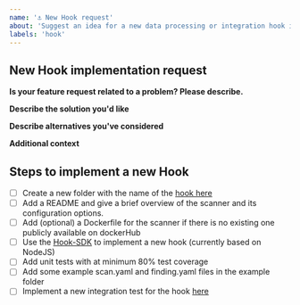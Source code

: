 ```yaml
---
name: '⚓️ New Hook request'
about: 'Suggest an idea for a new data processing or integration hook in this project.'
labels: 'hook'
---
```


<!--
Thank you for contributing to our project 🙌

Before opening a new issue, please make sure that we do not have any duplicates already open. You can ensure this by searching the issue list for this repository. If there is a duplicate, please close your issue and add a comment to the existing issue instead. Also, please, have a look at our FAQs and existing questions before opening a new question.
-->

## New Hook implementation request

**Is your feature request related to a problem? Please describe.**
<!-- A clear and concise description of what the problem is. Ex. I'm always frustrated when [...] -->

**Describe the solution you'd like**
<!-- A clear and concise description of what you want to happen. -->

**Describe alternatives you've considered**
<!-- A clear and concise description of any alternative solutions or features you've considered. -->

**Additional context**
<!-- Add any other context or screenshots about the feature request here. -->

## Steps to implement a new Hook
<!--
Hint: A general guide how to implement a new scanner is documented [here](https://github.com/secureCodeBox/secureCodeBox-v2/tree/master/docs/developer-guide)
-->

- [ ] Create a new folder with the name of the [hook here](https://github.com/secureCodeBox/secureCodeBox-v2/tree/master/hooks)
- [ ] Add a README and give a brief overview of the scanner and its configuration options.
- [ ] Add (optional) a Dockerfile for the scanner if there is no existing one publicly available on dockerHub
- [ ] Use the [Hook-SDK](https://github.com/secureCodeBox/secureCodeBox-v2/tree/master/hook-sdk) to implement a new hook (currently based on NodeJS)
- [ ] Add unit tests with at minimum 80% test coverage
- [ ] Add some example scan.yaml and finding.yaml files in the example folder
- [ ] Implement a new integration test for the hook [here](https://github.com/secureCodeBox/secureCodeBox-v2/tree/master/tests/integration)
